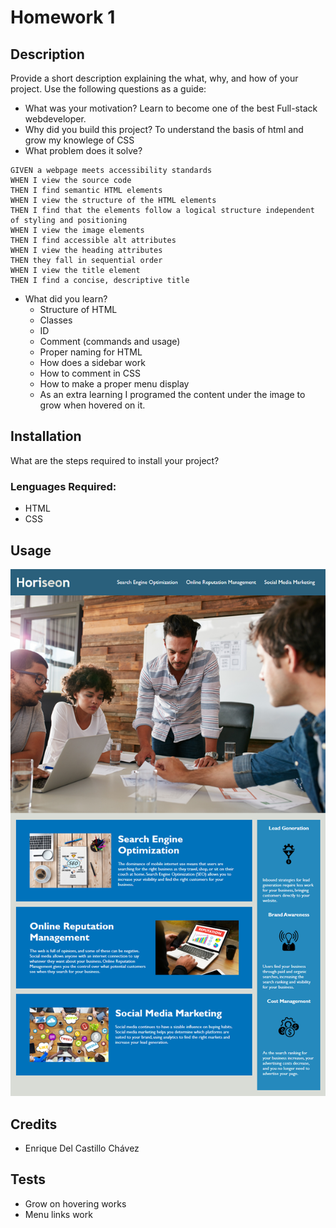 # Homework 1
## Description
Provide a short description explaining the what, why, and how of your project. Use the following questions as a guide:
- What was your motivation?
Learn to become one of the best Full-stack webdeveloper.
- Why did you build this project? 
To understand the basis of html and grow my knowlege of CSS
- What problem does it solve?
```
GIVEN a webpage meets accessibility standards
WHEN I view the source code
THEN I find semantic HTML elements
WHEN I view the structure of the HTML elements
THEN I find that the elements follow a logical structure independent of styling and positioning
WHEN I view the image elements
THEN I find accessible alt attributes
WHEN I view the heading attributes
THEN they fall in sequential order
WHEN I view the title element
THEN I find a concise, descriptive title
```
- What did you learn?
  - Structure of HTML
  - Classes
  - ID
  - Comment (commands and usage)
  - Proper naming for HTML
  - How does a sidebar work
  - How to comment in CSS
  - How to make a proper menu display
  - As an extra learning I programed the content under the image to grow when hovered on it. 
## Installation
What are the steps required to install your project? 
### Lenguages Required:
- HTML
- CSS

## Usage

![ The Horiseon webpage includes a navigation bar, a header image, and cards with text and images at the bottom of the page.](./Assets/01-html-css-git-homework-demo.png)
<!-- ./Assets/01-html-css-git-homework-demo.png -->

## Credits
- Enrique Del Castillo Chávez

## Tests
- Grow on hovering works
- Menu links work
